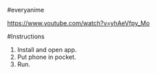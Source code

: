 #everyanime

https://www.youtube.com/watch?v=yhAeVfpy_Mo

#Instructions
1. Install and open app.
2. Put phone in pocket.
3. Run.
